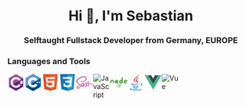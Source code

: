 <h1 align="center">Hi 👋, I'm Sebastian</h1>
<h3 align="center">Selftaught Fullstack Developer from Germany, EUROPE</h3>

### Languages and Tools
<img align="left" alt="C++" width="35px" src="https://github.com/devicons/devicon/blob/master/icons/csharp/csharp-original.svg" />
<img align="left" alt="C#" width="35px" src="https://github.com/devicons/devicon/blob/master/icons/cplusplus/cplusplus-original.svg" />
<img align="left" alt="HTML5" width="35px" src="https://github.com/devicons/devicon/blob/master/icons/html5/html5-original.svg" />
<img align="left" alt="CSS3" width="35px" src="https://github.com/devicons/devicon/blob/master/icons/css3/css3-original.svg" />
<img align="left" alt="Sass" width="35px" src="https://github.com/devicons/devicon/blob/master/icons/sass/sass-original.svg" />
<img align="left" alt="JavaScript" width="35px" src="https://github.com/abranhe/programming-languages-logos/blob/master/src/javascript/javascript_128x128.png" />
<img align="left" alt="Node.js" width="35px" src="https://github.com/devicons/devicon/blob/master/icons/nodejs/nodejs-plain-wordmark.svg" />
<img align="left" alt="Java" width="35px" src="https://github.com/devicons/devicon/blob/master/icons/java/java-original.svg" />
<img align="left" alt="Vue" width="35px" src="https://github.com/devicons/devicon/blob/master/icons/vuejs/vuejs-original.svg" />
<img align="left" alt="Vue" width="35px" src="https://github.com/devicons/devicon/blob/master/icons/reactjs/reactjs-original.svg" />
